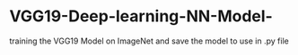 # VGG19-Deep-learning-NN-Model-
training the VGG19 Model on ImageNet and save the model to use in .py file 
